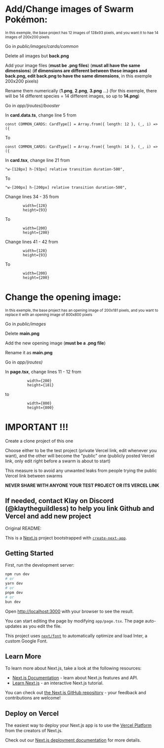 # Add/Change images of Swarm Pokémon:
<sub>In this exemple, the base project has 12 images of 128x93 pixels, and you want it to hae 14 images of 200x200 pixels</sub>

Go in *public/images/cards/common*

Delete all images but **back.png**

Add your image files (**must be .png files**) (**must all have the same dimensions**) (**if dimensions are different between these images and back.png, edit back.png to have the same dimensions**, in this exemple 200x200 pixels)

Rename them numerically (**1.png**, **2.png**, **3.png** ...) (for this exemple, there will be 14 different species = 14 different images, so up to **14.png**)

Go in *app/(routes)/booster*

In **card.data.ts**, change line 5 from
```
const COMMON_CARDS: CardType[] = Array.from({ length: 12 }, (_, i) => ({
```
To
```
const COMMON_CARDS: CardType[] = Array.from({ length: 14 }, (_, i) => ({
```
In **card.tsx**, change line 21 from
```
"w-[128px] h-[93px] relative transition duration-500",
```
To
```
"w-[200px] h-[200px] relative transition duration-500",
```
Change lines 34 - 35 from
```
        width={128}
        height={93}
```
To
```
        width={200}
        height={200}
```
Change lines 41 - 42 from
```
        width={128}
        height={93}
```
To
```
        width={200}
        height={200}
```

# Change the opening image:
<sub>In this exemple, the base project has an opening image of 200x181 pixels, and you want to replace it with an opening image of 800x800 pixels</sub>

Go in *public/images*

Delete **main.png**

Add the new opening image (**must be a .png file**)

Rename it as **main.png**

Go in *app/(routes)*

In **page.tsx**, change lines 11 - 12 from
```
          width={200}
          height={181}
```
to
```
          width={800}
          height={800}
```

# IMPORTANT !!!
Create a clone project of this one

Choose either to be the test project (private Vercel link, edit whenever you want), and the other will become the "public" one (publicly posted Vercel link, only edit right before a swarm is about to start)

This measure is to avoid any unwanted leaks from people trying the public Vercel link between swarms

**NEVER SHARE WITH ANYONE YOUR TEST PROJECT OR ITS VERCEL LINK**

If needed, contact Klay on Discord (@klaytheguildless) to help you link Github and Vercel and add new project
-------------------------------------------------------------------------------------------------------------------------------------------------------------------

Original README:

This is a [Next.js](https://nextjs.org/) project bootstrapped with [`create-next-app`](https://github.com/vercel/next.js/tree/canary/packages/create-next-app).

## Getting Started

First, run the development server:

```bash
npm run dev
# or
yarn dev
# or
pnpm dev
# or
bun dev
```

Open [http://localhost:3000](http://localhost:3000) with your browser to see the result.

You can start editing the page by modifying `app/page.tsx`. The page auto-updates as you edit the file.

This project uses [`next/font`](https://nextjs.org/docs/basic-features/font-optimization) to automatically optimize and load Inter, a custom Google Font.

## Learn More

To learn more about Next.js, take a look at the following resources:

- [Next.js Documentation](https://nextjs.org/docs) - learn about Next.js features and API.
- [Learn Next.js](https://nextjs.org/learn) - an interactive Next.js tutorial.

You can check out [the Next.js GitHub repository](https://github.com/vercel/next.js/) - your feedback and contributions are welcome!

## Deploy on Vercel

The easiest way to deploy your Next.js app is to use the [Vercel Platform](https://vercel.com/new?utm_medium=default-template&filter=next.js&utm_source=create-next-app&utm_campaign=create-next-app-readme) from the creators of Next.js.

Check out our [Next.js deployment documentation](https://nextjs.org/docs/deployment) for more details.
